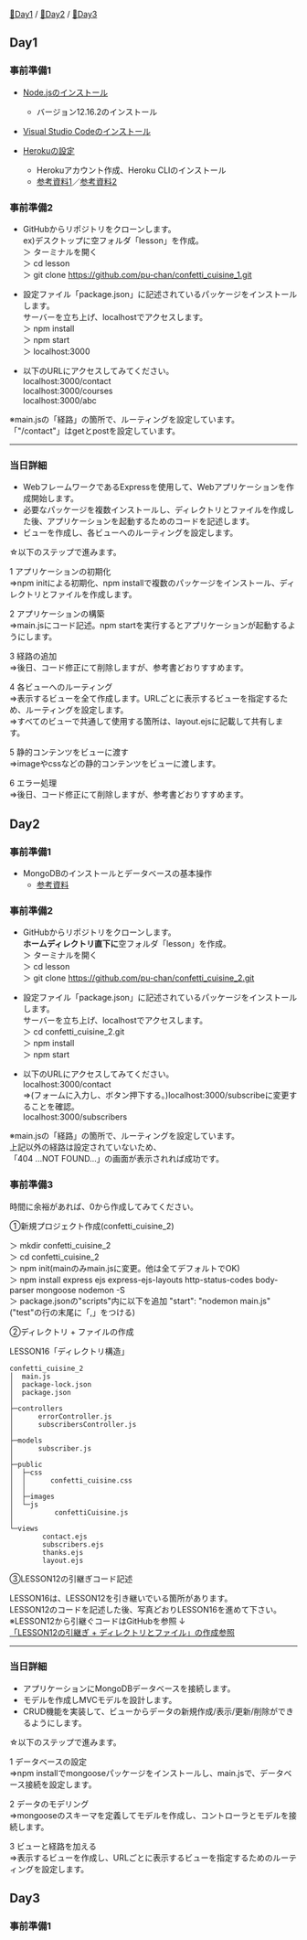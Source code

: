 [🥚Day1](#day1) / [🐣Day2](#day2) / [🐥Day3](#day3)

## Day1

### 事前準備1
* [Node.jsのインストール](https://nodejs.org/ja/)
  * バージョン12.16.2のインストール
  
* [Visual Studio Codeのインストール](https://code.visualstudio.com/)

* [Herokuの設定](https://devcenter.heroku.com/articles/heroku-cli)
  * Herokuアカウント作成、Heroku CLIのインストール
  * [参考資料1](https://chusotsu-program.com/heroku-getting-started/)／[参考資料2](http://vdeep.net/rubyonrails-heroku)
  
  
### 事前準備2
* GitHubからリポジトリをクローンします。  
ex)デスクトップに空フォルダ「lesson」を作成。  
＞ ターミナルを開く   
＞ cd lesson   
＞ git clone https://github.com/pu-chan/confetti_cuisine_1.git

* 設定ファイル「package.json」に記述されているパッケージをインストールします。  
サーバーを立ち上げ、localhostでアクセスします。  
＞ npm install  
＞ npm start  
＞ localhost:3000

* 以下のURLにアクセスしてみてください。  
localhost:3000/contact  
localhost:3000/courses  
localhost:3000/abc   

※main.jsの「経路」の箇所で、ルーティングを設定しています。  
「"/contact"」はgetとpostを設定しています。  

***

### 当日詳細

- WebフレームワークであるExpressを使用して、Webアプリケーションを作成開始します。
- 必要なパッケージを複数インストールし、ディレクトリとファイルを作成した後、アプリケーションを起動するためのコードを記述します。
- ビューを作成し、各ビューへのルーティングを設定します。

☆以下のステップで進みます。

1 アプリケーションの初期化  
⇒npm initによる初期化、npm installで複数のパッケージをインストール、ディレクトリとファイルを作成します。
  
2 アプリケーションの構築  
⇒main.jsにコード記述。npm startを実行するとアプリケーションが起動するようにします。

3 経路の追加  
⇒後日、コード修正にて削除しますが、参考書どおりすすめます。

4 各ビューへのルーティング  
⇒表示するビューを全て作成します。URLごとに表示するビューを指定するため、ルーティングを設定します。  
⇒すべてのビューで共通して使用する箇所は、layout.ejsに記載して共有します。

5 静的コンテンツをビューに渡す  
⇒imageやcssなどの静的コンテンツをビューに渡します。

6 エラー処理  
⇒後日、コード修正にて削除しますが、参考書どおりすすめます。

## Day2

### 事前準備1
* MongoDBのインストールとデータベースの基本操作
  * [参考資料](https://reffect.co.jp/windows/mac-mongodb-install)


### 事前準備2  
* GitHubからリポジトリをクローンします。  
**ホームディレクトリ直下に**空フォルダ「lesson」を作成。  
＞ ターミナルを開く   
＞ cd lesson   
＞ git clone https://github.com/pu-chan/confetti_cuisine_2.git  

* 設定ファイル「package.json」に記述されているパッケージをインストールします。  
サーバーを立ち上げ、localhostでアクセスします。  
＞ cd confetti_cuisine_2.git    
＞ npm install  
＞ npm start  

* 以下のURLにアクセスしてみてください。  
localhost:3000/contact  
⇒(フォームに入力し、ボタン押下する。)localhost:3000/subscribeに変更することを確認。  
localhost:3000/subscribers    

※main.jsの「経路」の箇所で、ルーティングを設定しています。  
上記以外の経路は設定されていないため、  
「404 ...NOT FOUND...」の画面が表示されれば成功です。　　


### 事前準備3  
時間に余裕があれば、0から作成してみてください。

①新規プロジェクト作成(confetti_cuisine_2)  

＞ mkdir confetti_cuisine_2  
＞ cd confetti_cuisine_2  
＞ npm init(mainのみmain.jsに変更。他は全てデフォルトでOK)  
＞ npm install express ejs express-ejs-layouts http-status-codes body-parser mongoose nodemon -S  
＞ package.jsonの"scripts"内に以下を追加
"start": "nodemon main.js"("test"の行の末尾に「,」をつける)

②ディレクトリ + ファイルの作成  

LESSON16「ディレクトリ構造」
```
confetti_cuisine_2
│  main.js
│  package-lock.json
│  package.json
│
├─controllers
│      errorController.js
│      subscribersController.js
│
├─models
│      subscriber.js
│
├─public
│  ├─css
│  │      confetti_cuisine.css
│  │
│  ├─images
│  └─js
│          confettiCuisine.js
│
└─views
        contact.ejs
        subscribers.ejs
        thanks.ejs
        layout.ejs
```

③LESSON12の引継ぎコード記述  

LESSON16は、LESSON12を引き継いでいる箇所があります。  
LESSON12のコードを記述した後、写真どおりLESSON16を進めて下さい。  
※LESSON12から引継ぐコードはGitHubを参照 ↓    
[「LESSON12の引継ぎ + ディレクトリとファイル」の作成参照](https://github.com/pu-chan/confetti_cuisine_2/commits/master)

***
 
### 当日詳細

- アプリケーションにMongoDBデータベースを接続します。
- モデルを作成しMVCモデルを設計します。
- CRUD機能を実装して、ビューからデータの新規作成/表示/更新/削除ができるようにします。

☆以下のステップで進みます。

1 データベースの設定  
⇒npm installでmongooseパッケージをインストールし、main.jsで、データベース接続を設定します。
  
2 データのモデリング  
⇒mongooseのスキーマを定義してモデルを作成し、コントローラとモデルを接続します。

3 ビューと経路を加える  
⇒表示するビューを作成し、URLごとに表示するビューを指定するためのルーティングを設定します。

## Day3

### 事前準備1
